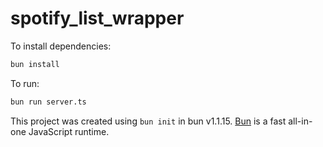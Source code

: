 # spotify_list_wrapper

To install dependencies:

```bash
bun install
```

To run:

```bash
bun run server.ts
```

This project was created using `bun init` in bun v1.1.15. [Bun](https://bun.sh) is a fast all-in-one JavaScript runtime.
